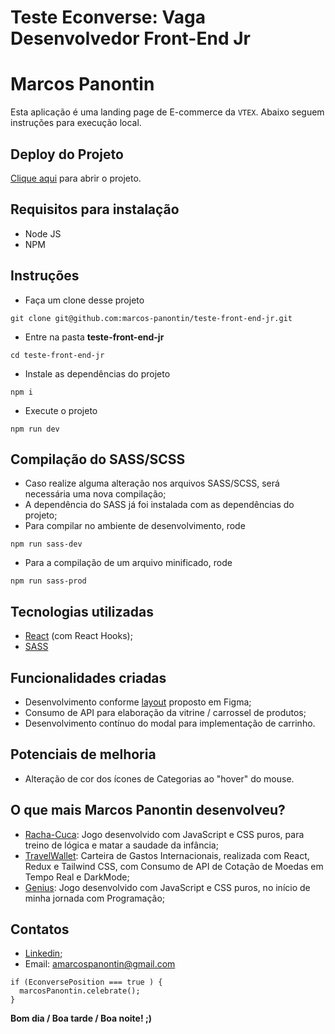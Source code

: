 # Teste Econverse: Vaga Desenvolvedor Front-End Jr
# Marcos Panontin

Esta aplicação é uma landing page de E-commerce da `VTEX`. Abaixo seguem instruções para execução local.

## Deploy do Projeto

<a href="https://teste-front-end-jr-ako8.vercel.app/" target="_blank">Clique aqui</a> para abrir o projeto.

## Requisitos para instalação
- Node JS
- NPM

## Instruções
- Faça um clone desse projeto
```
git clone git@github.com:marcos-panontin/teste-front-end-jr.git
```
- Entre na pasta **teste-front-end-jr**
```
cd teste-front-end-jr
```
- Instale as dependências do projeto
```
npm i
```
- Execute o projeto
```
npm run dev
```

## Compilação do SASS/SCSS
- Caso realize alguma alteração nos arquivos SASS/SCSS, será necessária uma nova compilação;
- A dependência do SASS já foi instalada com as dependências do projeto;
- Para compilar no ambiente de desenvolvimento, rode 
```
npm run sass-dev
```
- Para a compilação de um arquivo minificado, rode 
```
npm run sass-prod
```

## Tecnologias utilizadas
- <a href="https://react.dev/" target="_blank">React</a> (com React Hooks);
- <a href="https://sass-lang.com/" target="_blank">SASS</a>

## Funcionalidades criadas
- Desenvolvimento conforme <a href="https://www.figma.com/file/rWnzPeoxgynuNPsJjV0VmV/Teste-Front-End-Jr?node-id=0%3A1" target="_blank">layout</a> proposto em Figma;
- Consumo de API para elaboração da vitrine / carrossel de produtos;
- Desenvolvimento contínuo do modal para implementação de carrinho.

## Potenciais de melhoria
- Alteração de cor dos ícones de Categorias ao "hover" do mouse.

## O que mais Marcos Panontin desenvolveu?
- <a href="https://marcos-panontin.github.io/racha-cuca-game/" target="_blank">Racha-Cuca</a>: Jogo desenvolvido com JavaScript e CSS puros, para treino de lógica e matar a saudade da infância;
- <a href="https://travelwallet.vercel.app/" target="_blank">TravelWallet</a>: Carteira de Gastos Internacionais, realizada com React, Redux e Tailwind CSS, com Consumo de API de Cotação de Moedas em Tempo Real e DarkMode;
- <a href="https://marcos-panontin.github.io/genius-game/" target="_blank">Genius</a>: Jogo desenvolvido com JavaScript e CSS puros, no início de minha jornada com Programação;

## Contatos
- <a href="https://www.linkedin.com/in/marcos-panontin/" target="_blank">Linkedin</a>;
- Email: <a href="mailto:amarcospanontin@gmail.com">amarcospanontin@gmail.com</a>

```
if (EconversePosition === true ) {
  marcosPanontin.celebrate();
}
```

**Bom dia / Boa tarde / Boa noite! ;)**
